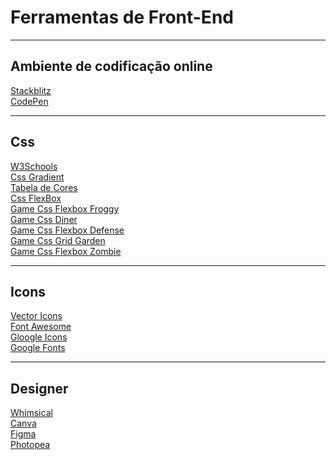 <h1>Ferramentas de Front-End</h1>

<hr />
<h2>Ambiente de codificação online</h2>
<a href="https://stackblitz.com/">Stackblitz</a><br />
<a href="https://codepen.io/">CodePen</a>

<hr />
<h2>Css</h2>
<a href="https://www.w3schools.com/cssref/default.asp">W3Schools</a><br />
<a href="https://cssgradient.io/">Css Gradient</a><br />
<a href="https://celke.com.br/artigo/tabela-de-cores-html-nome-hexadecimal-rgb"
  >Tabela de Cores</a
><br />
<a href="https://css-tricks.com/snippets/css/a-guide-to-flexbox">Css FlexBox</a
><br />
<a href="https://flexboxfroggy.com/">Game Css Flexbox Froggy</a><br />
<a href="https://flukeout.github.io/">Game Css Diner</a><br />
<a href="https://flukeout.github.io/">Game Css Flexbox Defense</a><br />
<a href="https://cssgridgarden.com/">Game Css Grid Garden</a><br />
<a href="https://mastery.games/flexboxzombies/">Game Css Flexbox Zombie</a
><br />

<hr />
<h2>Icons</h2>
<a href="https://icons.expo.fyi/">Vector Icons</a><br />
<a href="https://fontawesome.com/">Font Awesome</a><br />
<a href="https://fonts.google.com/icons">Gloogle Icons</a><br />
<a href="https://fonts.google.com/">Google Fonts</a><br />

<hr />
<h2>Designer</h2>
<a href="https://whimsical.com/">Whimsical</a><br />
<a href="https://www.canva.com/">Canva</a><br />
<a href="https://www.figma.com/">Figma</a><br />
<a href="https://www.photopea.com/">Photopea</a><br />

